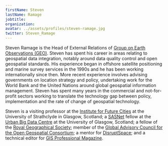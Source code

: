 ```yaml
---
firstName: Steven
lastName: Ramage
jobtitle:
organization:
avatar: ../assets/profiles/steven-ramage.jpg
twitter: Steven_Ramage
---
```


Steven Ramage is the Head of External Relations of [Group on Earth Observations (GEO)](http://www.earthobservations.org). Steven has spent his career in areas relating to geospatial data integration, notably around data quality control and open geospatial standards. His experience began in offshore satellite positioning and marine survey services in the 1990s and he has been working internationally since then. More recent experience involves advising governments on location strategy and policy, undertaking work for the World Bank and the United Nations around global geospatial information management. Steven has spent many years in the commercial and not-for-profit sectors working to translate the technology gap between policy, implementation and the rate of change of geospatial technology.

Steven is a visiting professor at the [Institute for Future Cities](https://www.strath.ac.uk/cities/) at the University of Strathclyde in Glasgow, Scotland; a [SASNet](https://www.ubdc.ac.uk/research/research-projects/completed-projects/the-social-analytics-strategic-network-sasnet/) fellow at the [Urban Big Data Centre](https://www.ubdc.ac.uk/) at the University of Glasgow, Scotland; a fellow of the [Royal Geographical Society](https://www.rgs.org/); member of the [Global Advisory Council for the Open Geospatial Consortium](https://www.opengeospatial.org/ogc/organization/gac); a mentor for [DisruptSpace](https://www.disruptspace.io/); and a technical editor for [GIS Professional Magazine](https://www.gis-professional.com/magazine).

